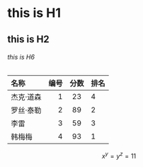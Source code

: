 # this is H1
## this is H2
###### this is H6
| 名称 | 编号 | 分数 | 排名 |
| :---- | ----: | :----: | ---- |
杰克·道森 | 1 | 23 | 4
罗丝·泰勒 | 2 | 89 | 2
| 李雷 | 3 | 59 | 3 |
韩梅梅 | 4 | 93 | 1

$$
x^y=y^z=11
$$

